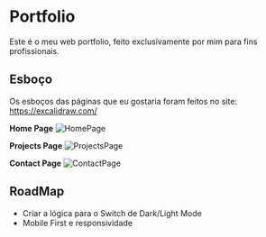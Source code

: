 # Portfolio

Este é o meu web portfolio, feito exclusivamente por mim para fins profissionais.

## Esboço
Os esboços das páginas que eu gostaria foram feitos no site: https://excalidraw.com/

**Home Page**
![HomePage](https://user-images.githubusercontent.com/42069442/128221662-d45e4fe4-4e87-4492-b231-0283c0ef22e3.png)

**Projects Page**
![ProjectsPage](https://user-images.githubusercontent.com/42069442/128221678-bb5dbf18-100a-4ab7-a38a-8332a82c1a89.png)

**Contact Page**
![ContactPage](https://user-images.githubusercontent.com/42069442/128221687-547eb794-7811-418d-a8ba-d4764c35cf3b.png)

## RoadMap
- Criar a lógica para o Switch de Dark/Light Mode
- Mobile First e responsividade
